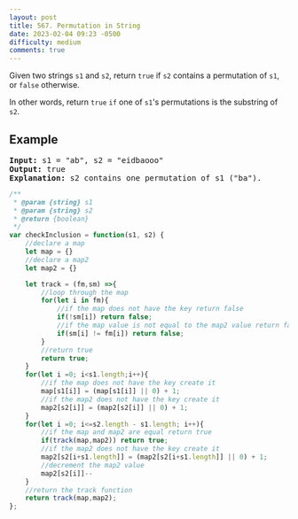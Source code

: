 ```yaml
---
layout: post
title: 567. Permutation in String
date: 2023-02-04 09:23 -0500
difficulty: medium
comments: true
---
```

Given two strings `s1` and `s2`, return `true` if `s2` contains a permutation of `s1`, or `false` otherwise.

In other words, return `true` `if` one of `s1`'s permutations is the substring of `s2`.

## Example

<pre><strong>Input:</strong> s1 = "ab", s2 = "eidbaooo"
<strong>Output:</strong> true
<strong>Explanation:</strong> s2 contains one permutation of s1 ("ba").
</pre>

```javascript
/**
 * @param {string} s1
 * @param {string} s2
 * @return {boolean}
 */
var checkInclusion = function(s1, s2) {
    //declare a map
    let map = {}
    //declare a map2
    let map2 = {}

    let track = (fm,sm) =>{
        //loop through the map
        for(let i in fm){
            //if the map does not have the key return false
            if(!sm[i]) return false;
            //if the map value is not equal to the map2 value return false
            if(sm[i] != fm[i]) return false;
        }
        //return true
        return true;
    }
    for(let i =0; i<s1.length;i++){
        //if the map does not have the key create it
        map[s1[i]] = (map[s1[i]] || 0) + 1;
        //if the map2 does not have the key create it
        map2[s2[i]] = (map2[s2[i]] || 0) + 1;
    }
    for(let i =0; i<=s2.length - s1.length; i++){
        //if the map and map2 are equal return true
        if(track(map,map2)) return true;
        //if the map2 does not have the key create it
        map2[s2[i+s1.length]] = (map2[s2[i+s1.length]] || 0) + 1;
        //decrement the map2 value
        map2[s2[i]]--
    }
    //return the track function
    return track(map,map2);
};
```